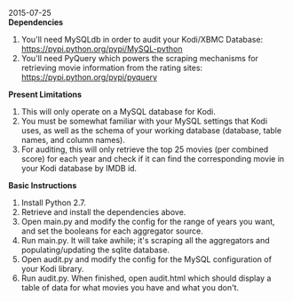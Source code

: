 2015-07-25  
__Dependencies__  
1. You'll need MySQLdb in order to audit your Kodi/XBMC Database: https://pypi.python.org/pypi/MySQL-python
2. You'll need PyQuery which powers the scraping mechanisms for retrieving movie information from the rating sites: https://pypi.python.org/pypi/pyquery

__Present Limitations__  
1. This will only operate on a MySQL database for Kodi.
2. You must be somewhat familiar with your MySQL settings that Kodi uses, as well as the schema of your working database (database, table names, and column names).
3. For auditing, this will only retrieve the top 25 movies (per combined score) for each year and check if it can find the corresponding movie in your Kodi database by IMDB id.

__Basic Instructions__  
1. Install Python 2.7.
2. Retrieve and install the dependencies above.
3. Open main.py and modify the config for the range of years you want, and set the booleans for each aggregator source.
4. Run main.py. It will take awhile; it's scraping all the aggregators and populating/updating the sqlite database.
5. Open audit.py and modify the config for the MySQL configuration of your Kodi library.
6. Run audit.py. When finished, open audit.html which should display a table of data for what movies you have and what you don't.